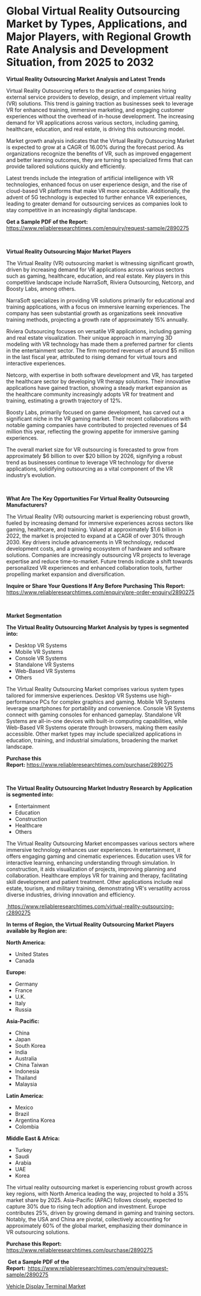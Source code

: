 <p><h1>Global Virtual Reality Outsourcing Market by Types, Applications, and Major Players, with Regional Growth Rate Analysis and Development Situation, from 2025 to 2032</h1></p><p><strong>Virtual Reality Outsourcing Market Analysis and Latest Trends</strong></p>
<p><p>Virtual Reality Outsourcing refers to the practice of companies hiring external service providers to develop, design, and implement virtual reality (VR) solutions. This trend is gaining traction as businesses seek to leverage VR for enhanced training, immersive marketing, and engaging customer experiences without the overhead of in-house development. The increasing demand for VR applications across various sectors, including gaming, healthcare, education, and real estate, is driving this outsourcing model. </p><p>Market growth analysis indicates that the Virtual Reality Outsourcing Market is expected to grow at a CAGR of 16.00% during the forecast period. As organizations recognize the benefits of VR, such as improved engagement and better learning outcomes, they are turning to specialized firms that can provide tailored solutions quickly and efficiently. </p><p>Latest trends include the integration of artificial intelligence with VR technologies, enhanced focus on user experience design, and the rise of cloud-based VR platforms that make VR more accessible. Additionally, the advent of 5G technology is expected to further enhance VR experiences, leading to greater demand for outsourcing services as companies look to stay competitive in an increasingly digital landscape.</p></p>
<p><strong>Get a Sample PDF of the Report:&nbsp;</strong> <a href="https://www.reliableresearchtimes.com/enquiry/request-sample/2890275?utm_campaign=3214&utm_medium=2&utm_source=Github&utm_content=ia&utm_term=14032025&utm_id=virtual-reality-outsourcing">https://www.reliableresearchtimes.com/enquiry/request-sample/2890275</a></p>
<p>&nbsp;</p>
<p><strong>Virtual Reality Outsourcing Major Market Players</strong></p>
<p><p>The Virtual Reality (VR) outsourcing market is witnessing significant growth, driven by increasing demand for VR applications across various sectors such as gaming, healthcare, education, and real estate. Key players in this competitive landscape include NarraSoft, Riviera Outsourcing, Netcorp, and Boosty Labs, among others.</p><p>NarraSoft specializes in providing VR solutions primarily for educational and training applications, with a focus on immersive learning experiences. The company has seen substantial growth as organizations seek innovative training methods, projecting a growth rate of approximately 15% annually.</p><p>Riviera Outsourcing focuses on versatile VR applications, including gaming and real estate visualization. Their unique approach in marrying 3D modeling with VR technology has made them a preferred partner for clients in the entertainment sector. The firm reported revenues of around $5 million in the last fiscal year, attributed to rising demand for virtual tours and interactive experiences.</p><p>Netcorp, with expertise in both software development and VR, has targeted the healthcare sector by developing VR therapy solutions. Their innovative applications have gained traction, showing a steady market expansion as the healthcare community increasingly adopts VR for treatment and training, estimating a growth trajectory of 12%.</p><p>Boosty Labs, primarily focused on game development, has carved out a significant niche in the VR gaming market. Their recent collaborations with notable gaming companies have contributed to projected revenues of $4 million this year, reflecting the growing appetite for immersive gaming experiences.</p><p>The overall market size for VR outsourcing is forecasted to grow from approximately $6 billion to over $20 billion by 2026, signifying a robust trend as businesses continue to leverage VR technology for diverse applications, solidifying outsourcing as a vital component of the VR industry’s evolution.</p></p>
<p>&nbsp;</p>
<p><strong>What Are The Key Opportunities For Virtual Reality Outsourcing Manufacturers?</strong></p>
<p><p>The Virtual Reality (VR) outsourcing market is experiencing robust growth, fueled by increasing demand for immersive experiences across sectors like gaming, healthcare, and training. Valued at approximately $1.6 billion in 2022, the market is projected to expand at a CAGR of over 30% through 2030. Key drivers include advancements in VR technology, reduced development costs, and a growing ecosystem of hardware and software solutions. Companies are increasingly outsourcing VR projects to leverage expertise and reduce time-to-market. Future trends indicate a shift towards personalized VR experiences and enhanced collaboration tools, further propelling market expansion and diversification.</p></p>
<p><strong>Inquire or Share Your Questions If Any Before Purchasing This Report:</strong> <a href="https://www.reliableresearchtimes.com/enquiry/pre-order-enquiry/2890275?utm_campaign=3214&utm_medium=2&utm_source=Github&utm_content=ia&utm_term=14032025&utm_id=virtual-reality-outsourcing">https://www.reliableresearchtimes.com/enquiry/pre-order-enquiry/2890275</a></p>
<p>&nbsp;</p>
<p><strong>Market Segmentation</strong></p>
<p><strong>The Virtual Reality Outsourcing Market Analysis by types is segmented into:</strong></p>
<p><ul><li>Desktop VR Systems</li><li>Mobile VR Systems</li><li>Console VR Systems</li><li>Standalone VR Systems</li><li>Web-Based VR Systems</li><li>Others</li></ul></p>
<p><p>The Virtual Reality Outsourcing Market comprises various system types tailored for immersive experiences. Desktop VR Systems use high-performance PCs for complex graphics and gaming. Mobile VR Systems leverage smartphones for portability and convenience. Console VR Systems connect with gaming consoles for enhanced gameplay. Standalone VR Systems are all-in-one devices with built-in computing capabilities, while Web-Based VR Systems operate through browsers, making them easily accessible. Other market types may include specialized applications in education, training, and industrial simulations, broadening the market landscape.</p></p>
<p><strong>Purchase this Report:&nbsp;</strong><a href="https://www.reliableresearchtimes.com/purchase/2890275?utm_campaign=3214&utm_medium=2&utm_source=Github&utm_content=ia&utm_term=14032025&utm_id=virtual-reality-outsourcing">https://www.reliableresearchtimes.com/purchase/2890275</a></p>
<p>&nbsp;</p>
<p><strong>The Virtual Reality Outsourcing Market Industry Research by Application is segmented into:</strong></p>
<p><ul><li>Entertainment</li><li>Education</li><li>Construction</li><li>Healthcare</li><li>Others</li></ul></p>
<p><p>The Virtual Reality Outsourcing Market encompasses various sectors where immersive technology enhances user experiences. In entertainment, it offers engaging gaming and cinematic experiences. Education uses VR for interactive learning, enhancing understanding through simulation. In construction, it aids visualization of projects, improving planning and collaboration. Healthcare employs VR for training and therapy, facilitating skill development and patient treatment. Other applications include real estate, tourism, and military training, demonstrating VR's versatility across diverse industries, driving innovation and efficiency.</p></p>
<p><a href="https://www.reliableresearchtimes.com/virtual-reality-outsourcing-r2890275?utm_campaign=3214&utm_medium=2&utm_source=Github&utm_content=ia&utm_term=14032025&utm_id=virtual-reality-outsourcing">&nbsp;https://www.reliableresearchtimes.com/virtual-reality-outsourcing-r2890275</a></p>
<p><strong>In terms of Region, the Virtual Reality Outsourcing Market Players available by Region are:</strong></p>
<p>
    <p> <strong> North America: </strong>
        <ul>
            <li>United States</li>
            <li>Canada</li>
        </ul>
        </p> 
    <p> <strong> Europe: </strong>
        <ul>
            <li>Germany</li>
            <li>France</li>
            <li>U.K.</li>
            <li>Italy</li>
            <li>Russia</li>
        </ul>
        </p> 
    <p> <strong> Asia-Pacific: </strong>
        <ul>
            <li>China</li>
            <li>Japan</li>
            <li>South Korea</li>
            <li>India</li>
            <li>Australia</li>
            <li>China Taiwan</li>
            <li>Indonesia</li>
            <li>Thailand</li>
            <li>Malaysia</li>
        </ul>
        </p> 
    <p> <strong> Latin America: </strong>
        <ul>
            <li>Mexico</li>
            <li>Brazil</li>
            <li>Argentina Korea</li>
            <li>Colombia</li>
        </ul>
        </p> 
    <p> <strong> Middle East & Africa: </strong>
        <ul>
            <li>Turkey</li>
            <li>Saudi</li>
            <li>Arabia</li>
            <li>UAE</li>
            <li>Korea</li>
        </ul>
    </p>
    </p>
<p><p>The virtual reality outsourcing market is experiencing robust growth across key regions, with North America leading the way, projected to hold a 35% market share by 2025. Asia-Pacific (APAC) follows closely, expected to capture 30% due to rising tech adoption and investment. Europe contributes 25%, driven by growing demand in gaming and training sectors. Notably, the USA and China are pivotal, collectively accounting for approximately 60% of the global market, emphasizing their dominance in VR outsourcing solutions.</p></p>
<p><strong>Purchase this Report: </strong><a href="https://www.reliableresearchtimes.com/purchase/2890275?utm_campaign=3214&utm_medium=2&utm_source=Github&utm_content=ia&utm_term=14032025&utm_id=virtual-reality-outsourcing">https://www.reliableresearchtimes.com/purchase/2890275</a></p>
<p>&nbsp;<strong>Get a Sample PDF of the Report:&nbsp;&nbsp;</strong><a href="https://www.reliableresearchtimes.com/enquiry/request-sample/2890275?utm_campaign=3214&utm_medium=2&utm_source=Github&utm_content=ia&utm_term=14032025&utm_id=virtual-reality-outsourcing">https://www.reliableresearchtimes.com/enquiry/request-sample/2890275</a></p>
<p><strong></strong></p>
<p><p><a href="https://github.com/supicweg/Market-Research-Report-List-1/blob/main/vehicle-display-terminal-market.md?utm_campaign=3214&utm_medium=2&utm_source=Github&utm_content=ia&utm_term=14032025&utm_id=virtual-reality-outsourcing">Vehicle Display Terminal Market</a></p></p>